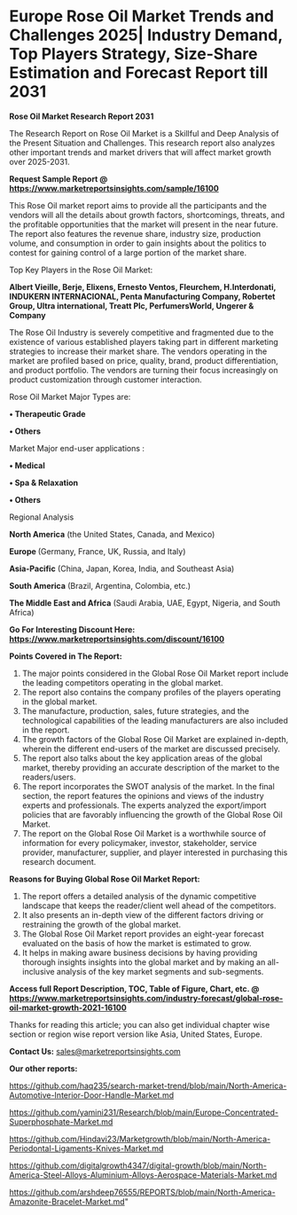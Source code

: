 # Europe Rose Oil Market Trends and Challenges 2025| Industry Demand, Top Players Strategy, Size-Share Estimation and Forecast Report till 2031

<strong>Rose Oil Market Research Report 2031</strong>

The Research Report on Rose Oil Market is a Skillful and Deep Analysis of the Present Situation and Challenges. This research report also analyzes other important trends and market drivers that will affect market growth over 2025-2031.

<strong>Request Sample Report @ <a href=https://www.marketreportsinsights.com/sample/16100>https://www.marketreportsinsights.com/sample/16100</a></strong>

This Rose Oil market report aims to provide all the participants and the vendors will all the details about growth factors, shortcomings, threats, and the profitable opportunities that the market will present in the near future. The report also features the revenue share, industry size, production volume, and consumption in order to gain insights about the politics to contest for gaining control of a large portion of the market share.

Top Key Players in the Rose Oil Market:

<strong>Albert Vieille, Berje, Elixens, Ernesto Ventos, Fleurchem, H.Interdonati, INDUKERN INTERNACIONAL, Penta Manufacturing Company, Robertet Group, Ultra international, Treatt Plc, PerfumersWorld, Ungerer & Company</strong>

The Rose Oil Industry is severely competitive and fragmented due to the existence of various established players taking part in different marketing strategies to increase their market share. The vendors operating in the market are profiled based on price, quality, brand, product differentiation, and product portfolio. The vendors are turning their focus increasingly on product customization through customer interaction.

Rose Oil Market Major Types are:

<strong>• Therapeutic Grade

• Others</strong>

Market Major end-user applications :

<strong>• Medical

• Spa & Relaxation

• Others</strong>

Regional Analysis

</u><strong><b>North America</b></strong> (the United States, Canada, and Mexico)

<strong><b>Europe </b></strong>(Germany, France, UK, Russia, and Italy)

<strong><b>Asia-Pacific</b></strong> (China, Japan, Korea, India, and Southeast Asia)

<strong><b>South America</b></strong> (Brazil, Argentina, Colombia, etc.)

<strong><b>The Middle East and Africa</b></strong> (Saudi Arabia, UAE, Egypt, Nigeria, and South Africa)

<strong>Go For Interesting Discount Here: <a href=https://www.marketreportsinsights.com/discount/16100>https://www.marketreportsinsights.com/discount/16100</a></strong>

<strong>Points Covered in The Report:</strong>
<ol>
  <li>The major points considered in the Global Rose Oil Market report include the leading competitors operating in the global market.</li>
  <li>The report also contains the company profiles of the players operating in the global market.</li>
  <li>The manufacture, production, sales, future strategies, and the technological capabilities of the leading manufacturers are also included in the report.</li>
  <li>The growth factors of the Global Rose Oil Market are explained in-depth, wherein the different end-users of the market are discussed precisely.</li>
  <li>The report also talks about the key application areas of the global market, thereby providing an accurate description of the market to the readers/users.</li>
  <li>The report incorporates the SWOT analysis of the market. In the final section, the report features the opinions and views of the industry experts and professionals. The experts analyzed the export/import policies that are favorably influencing the growth of the Global Rose Oil Market.</li>
  <li>The report on the Global Rose Oil Market is a worthwhile source of information for every policymaker, investor, stakeholder, service provider, manufacturer, supplier, and player interested in purchasing this research document.</li>
</ol>
<strong>Reasons for Buying Global Rose Oil Market Report:</strong>

<ol>
  <li>The report offers a detailed analysis of the dynamic competitive landscape that keeps the reader/client well ahead of the competitors.</li>
  <li>It also presents an in-depth view of the different factors driving or restraining the growth of the global market.</li>
  <li>The Global Rose Oil Market report provides an eight-year forecast evaluated on the basis of how the market is estimated to grow.</li>
  <li>It helps in making aware business decisions by having providing thorough insights insights into the global market and by making an all-inclusive analysis of the key market segments and sub-segments.</li>
</ol>
<strong>Access full Report Description, TOC, Table of Figure, Chart, etc. @ <a href=https://www.marketreportsinsights.com/industry-forecast/global-rose-oil-market-growth-2021-16100>https://www.marketreportsinsights.com/industry-forecast/global-rose-oil-market-growth-2021-16100</a></strong>


Thanks for reading this article; you can also get individual chapter wise section or region wise report version like Asia, United States, Europe.

<strong>Contact Us:</strong>
sales@marketreportsinsights.com

<strong>Our other reports:</strong>

<a href=https://github.com/haq235/search-market-trend/blob/main/North-America-Automotive-Interior-Door-Handle-Market.md>https://github.com/haq235/search-market-trend/blob/main/North-America-Automotive-Interior-Door-Handle-Market.md</a>

<a href=https://github.com/yamini231/Research/blob/main/Europe-Concentrated-Superphosphate-Market.md>https://github.com/yamini231/Research/blob/main/Europe-Concentrated-Superphosphate-Market.md</a>

<a href=https://github.com/Hindavi23/Marketgrowth/blob/main/North-America-Periodontal-Ligaments-Knives-Market.md>https://github.com/Hindavi23/Marketgrowth/blob/main/North-America-Periodontal-Ligaments-Knives-Market.md</a>

<a href=https://github.com/digitalgrowth4347/digital-growth/blob/main/North-America-Steel-Alloys-Aluminium-Alloys-Aerospace-Materials-Market.md>https://github.com/digitalgrowth4347/digital-growth/blob/main/North-America-Steel-Alloys-Aluminium-Alloys-Aerospace-Materials-Market.md</a>

<a href=https://github.com/arshdeep76555/REPORTS/blob/main/North-America-Amazonite-Bracelet-Market.md>https://github.com/arshdeep76555/REPORTS/blob/main/North-America-Amazonite-Bracelet-Market.md</a>"
